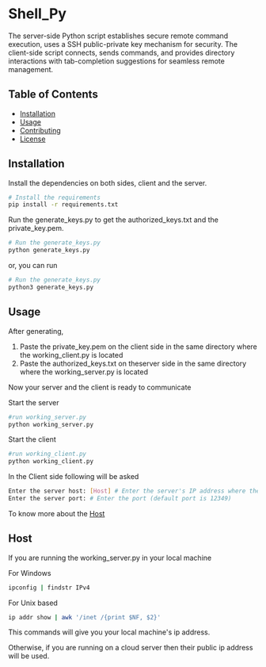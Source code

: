 # Shell_Py
The server-side Python script establishes secure remote command execution, uses a SSH public-private key mechanism for security. The client-side script connects, sends commands, and provides directory interactions with tab-completion suggestions for seamless remote management.
## Table of Contents

- [Installation](#installation)
- [Usage](#usage)
- [Contributing](#contributing)
- [License](#license)

## Installation

Install the dependencies on both sides, client and the server.

```bash
# Install the requirements
pip install -r requirements.txt
```


Run the generate_keys.py to get the authorized_keys.txt and the private_key.pem.
```bash
# Run the generate_keys.py
python generate_keys.py
```

or, you can run

```bash
# Run the generate_keys.py
python3 generate_keys.py
```

## Usage

After generating,
1. Paste the private_key.pem on the client side in the same directory where the working_client.py is located
2. Paste the authorized_keys.txt on theserver side in the same directory where the working_server.py is located

Now your server and the client is ready to communicate


Start the server
```bash
#run working_server.py
python working_server.py
```

Start the client
```bash
#run working_client.py
python working_client.py
```

In the Client side following will be asked
```bash
Enter the server host: [Host] # Enter the server's IP address where the working_server.py is running
Enter the server port: # Enter the port (default port is 12349)
```
To know more about the [Host](#host)

## Host
If you are running the working_server.py in your local machine

For Windows
```bash
ipconfig | findstr IPv4
```
For Unix based
```bash
ip addr show | awk '/inet /{print $NF, $2}'
```
This commands will give you your local machine's ip address.

Otherwise, if you are running on a cloud server then their public ip address will be used.
